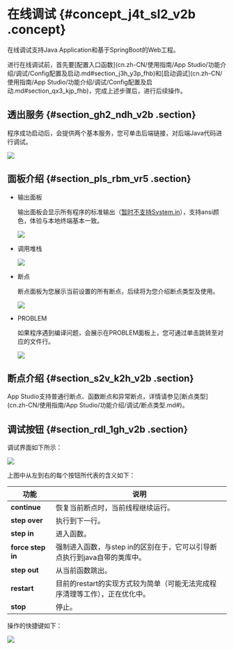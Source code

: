 # 在线调试 {#concept_j4t_sl2_v2b .concept}

在线调试支持Java Application和基于SpringBoot的Web工程。

进行在线调试前，首先要[配置入口函数](cn.zh-CN/使用指南/App Studio/功能介绍/调试/Config配置及启动.md#section_j3h_y3p_fhb)和[启动调试](cn.zh-CN/使用指南/App Studio/功能介绍/调试/Config配置及启动.md#section_qx3_kjp_fhb)，完成上述步骤后，进行后续操作。

## 透出服务 {#section_gh2_ndh_v2b .section}

程序成功启动后，会提供两个基本服务，您可单击后端链接，对后端Java代码进行调试。

![](http://static-aliyun-doc.oss-cn-hangzhou.aliyuncs.com/assets/img/17730/15608528769774_zh-CN.png)

## 面板介绍 {#section_pls_rbm_vr5 .section}

-   输出面板

    输出面板会显示所有程序的标准输出（[暂时不支持System.in](http://xn--system-vp7im44lqde26b81b.in/)），支持ansi颜色，体验与本地终端基本一致。

    ![](http://static-aliyun-doc.oss-cn-hangzhou.aliyuncs.com/assets/img/17730/15608528779656_zh-CN.png)

-   调用堆栈

    ![](http://static-aliyun-doc.oss-cn-hangzhou.aliyuncs.com/assets/img/17730/15608528779657_zh-CN.png)

-   断点

    断点面板为您展示当前设置的所有断点，后续将为您介绍断点类型及使用。

    ![](http://static-aliyun-doc.oss-cn-hangzhou.aliyuncs.com/assets/img/17730/15608528779658_zh-CN.png)

-   PROBLEM

    如果程序遇到编译问题，会展示在PROBLEM面板上，您可通过单击跳转至对应的文件行。

    ![](http://static-aliyun-doc.oss-cn-hangzhou.aliyuncs.com/assets/img/17730/15608528789659_zh-CN.png)


## 断点介绍 {#section_s2v_k2h_v2b .section}

App Studio支持普通行断点、函数断点和异常断点，详情请参见[断点类型](cn.zh-CN/使用指南/App Studio/功能介绍/调试/断点类型.md#)。

## 调试按钮 {#section_rdl_1gh_v2b .section}

调试界面如下所示：

![](images/9665_zh-CN.gif)

上图中从左到右的每个按钮所代表的含义如下：

|功能|说明|
|--|--|
|**continue**|恢复当前断点时，当前线程继续运行。|
|**step over**|执行到下一行。|
|**step in**|进入函数。|
|**force step in**|强制进入函数，与step in的区别在于，它可以引导断点执行到java自带的类库中。|
|**step out**|从当前函数跳出。|
|**restart**|目前的restart的实现方式较为简单（可能无法完成程序清理等工作），正在优化中。|
|**stop**|停止。|

操作的快捷键如下：

![](http://static-aliyun-doc.oss-cn-hangzhou.aliyuncs.com/assets/img/17730/15608528789666_zh-CN.png)

